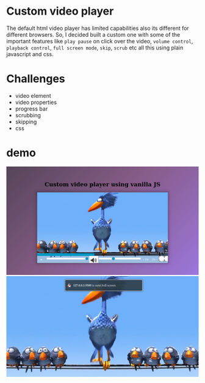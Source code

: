 # Custom video player 

The default html video player has limited capabilities also its different for different browsers.
So, I decided built a custom one with some of the important features like `play pause` on click over the video, `volume control`, `playback control`, `full screen mode`, `skip`, `scrub` etc all this using plain javascript and css.

# Challenges
- video element
- video properties
- progress bar
- scrubbing
- skipping
- css



# demo
![demo picture](demo.png)
![full screen mode](full.png)